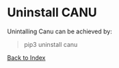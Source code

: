 
# Uninstall CANU

Unintalling Canu can be achieved by: 

> pip3 uninstall canu


[Back to Index](#index)
